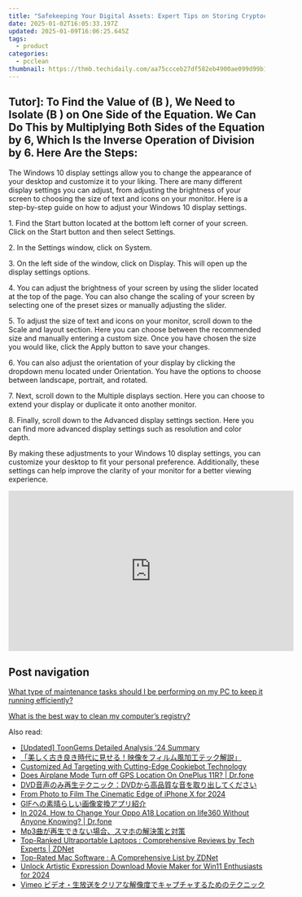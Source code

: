 ```yaml
---
title: "Safekeeping Your Digital Assets: Expert Tips on Storing Cryptocurrency with YL Computing Solutions"
date: 2025-01-02T16:05:33.197Z
updated: 2025-01-09T16:06:25.645Z
tags:
  - product
categories:
  - pcclean
thumbnail: https://thmb.techidaily.com/aa75ccceb27df582eb4900ae099d99b1731677ace1a8dcb38cd4f8698fb9bdda.jpg
---
```


## Tutor]: To Find the Value of \(B \), We Need to Isolate \(B \) on One Side of the Equation. We Can Do This by Multiplying Both Sides of the Equation by 6, Which Is the Inverse Operation of Division by 6. Here Are the Steps:

The Windows 10 display settings allow you to change the appearance of your desktop and customize it to your liking. There are many different display settings you can adjust, from adjusting the brightness of your screen to choosing the size of text and icons on your monitor. Here is a step-by-step guide on how to adjust your Windows 10 display settings. 

1\. Find the Start button located at the bottom left corner of your screen. Click on the Start button and then select Settings.

2\. In the Settings window, click on System.

3\. On the left side of the window, click on Display. This will open up the display settings options. 

4\. You can adjust the brightness of your screen by using the slider located at the top of the page. You can also change the scaling of your screen by selecting one of the preset sizes or manually adjusting the slider.

5\. To adjust the size of text and icons on your monitor, scroll down to the Scale and layout section. Here you can choose between the recommended size and manually entering a custom size. Once you have chosen the size you would like, click the Apply button to save your changes.

6\. You can also adjust the orientation of your display by clicking the dropdown menu located under Orientation. You have the options to choose between landscape, portrait, and rotated.

7\. Next, scroll down to the Multiple displays section. Here you can choose to extend your display or duplicate it onto another monitor.

8\. Finally, scroll down to the Advanced display settings section. Here you can find more advanced display settings such as resolution and color depth. 

By making these adjustments to your Windows 10 display settings, you can customize your desktop to fit your personal preference. Additionally, these settings can help improve the clarity of your monitor for a better viewing experience.

<!-- affiliate ads begin -->
<iframe width="560" height="315" src="https://www.youtube.com/embed/Nyp7-xVwqHA?si=XCuZbpKLFIdrGQQh" title="YouTube video player" frameborder="0" allow="accelerometer; autoplay; clipboard-write; encrypted-media; gyroscope; picture-in-picture; web-share" referrerpolicy="strict-origin-when-cross-origin" allowfullscreen></iframe>
<!-- affiliate ads end -->

## Post navigation

[What type of maintenance tasks should I be performing on my PC to keep it running efficiently?](https://tools.techidaily.com/pcclean/products/)

[What is the best way to clean my computer’s registry?](https://tools.techidaily.com/pcclean/products/)

<ins class="adsbygoogle"
     style="display:block"
     data-ad-format="autorelaxed"
     data-ad-client="ca-pub-7571918770474297"
     data-ad-slot="1223367746"></ins>

<ins class="adsbygoogle"
     style="display:block"
     data-ad-client="ca-pub-7571918770474297"
     data-ad-slot="8358498916"
     data-ad-format="auto"
     data-full-width-responsive="true"></ins>

<span class="atpl-alsoreadstyle">Also read:</span>
<div><ul>
<li><a href="https://some-skills.techidaily.com/updated-toongems-detailed-analysis-24-summary/"><u>[Updated] ToonGems Detailed Analysis '24 Summary</u></a></li>
<li><a href="https://discover-awesome.techidaily.com/44cm576o44gx44gp5yplusk44gn6imv44gn5pmc5luj44gr6kal44gb44kl77yb5pig5yop44ks44ov44kj44or44og6ako5yqg5bel44og44od44kv6kej6kqs44cn/"><u>「美しく古き良き時代に見せる！映像をフィルム風加工テック解説」</u></a></li>
<li><a href="https://solve-latest.techidaily.com/customized-ad-targeting-with-cutting-edge-cookiebot-technology/"><u>Customized Ad Targeting with Cutting-Edge Cookiebot Technology</u></a></li>
<li><a href="https://fake-location.techidaily.com/does-airplane-mode-turn-off-gps-location-on-oneplus-11r-drfone-by-drfone-virtual-android/"><u>Does Airplane Mode Turn off GPS Location On OnePlus 11R? | Dr.fone</u></a></li>
<li><a href="https://discover-awesome.techidaily.com/1726029475178-dvddvd/"><u>DVD音声のみ再生テクニック：DVDから高品質な音を取り出してください</u></a></li>
<li><a href="https://some-knowledge.techidaily.com/from-photo-to-film-the-cinematic-edge-of-iphone-x-for-2024/"><u>From Photo to Film The Cinematic Edge of iPhone X for 2024</u></a></li>
<li><a href="https://discover-awesome.techidaily.com/1726029198035-gif/"><u>GIFへの素晴らしい画像変換アプリ紹介</u></a></li>
<li><a href="https://location-social.techidaily.com/in-2024-how-to-change-your-oppo-a18-location-on-life360-without-anyone-knowing-drfone-by-drfone-virtual-android/"><u>In 2024, How to Change Your Oppo A18 Location on life360 Without Anyone Knowing? | Dr.fone</u></a></li>
<li><a href="https://discover-awesome.techidaily.com/1726029361326-mp3/"><u>Mp3曲が再生できない場合、スマホの解決策と対策</u></a></li>
<li><a href="https://hardware-tips.techidaily.com/top-ranked-ultraportable-laptops-comprehensive-reviews-by-tech-experts-zdnet/"><u>Top-Ranked Ultraportable Laptops : Comprehensive Reviews by Tech Experts | ZDNet</u></a></li>
<li><a href="https://tech-recovery.techidaily.com/top-rated-mac-software-a-comprehensive-list-by-zdnet/"><u>Top-Rated Mac Software : A Comprehensive List by ZDNet</u></a></li>
<li><a href="https://some-approaches.techidaily.com/unlock-artistic-expression-download-movie-maker-for-win11-enthusiasts-for-2024/"><u>Unlock Artistic Expression Download Movie Maker for Win11 Enthusiasts for 2024</u></a></li>
<li><a href="https://discover-awesome.techidaily.com/1726028692647-vimeo/"><u>Vimeo ビデオ・生放送をクリアな解像度でキャプチャするためのテクニック</u></a></li>
</ul></div>


